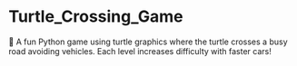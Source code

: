 # Turtle_Crossing_Game
🐢 A fun Python game using turtle graphics where the turtle crosses a busy road avoiding vehicles. Each level increases difficulty with faster cars!
